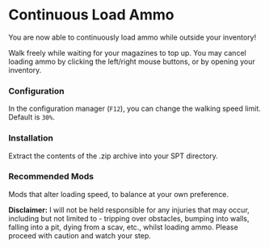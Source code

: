 # Continuous Load Ammo
You are now able to continuously load ammo while outside your inventory!

Walk freely while waiting for your magazines to top up. You may cancel loading ammo by
clicking the left/right mouse buttons, or by opening your inventory.

### Configuration
In the configuration manager (`F12`), you can change the walking speed limit. Default is `30%`.

### Installation
Extract the contents of the .zip archive into your SPT directory.

### Recommended Mods
Mods that alter loading speed, to balance at your own preference.

**Disclaimer:** I will not be held responsible for any injuries that may occur, including but not limited to - tripping over obstacles, bumping into walls, falling into a pit, dying from a scav, etc., whilst loading ammo. Please proceed with caution and watch your step.